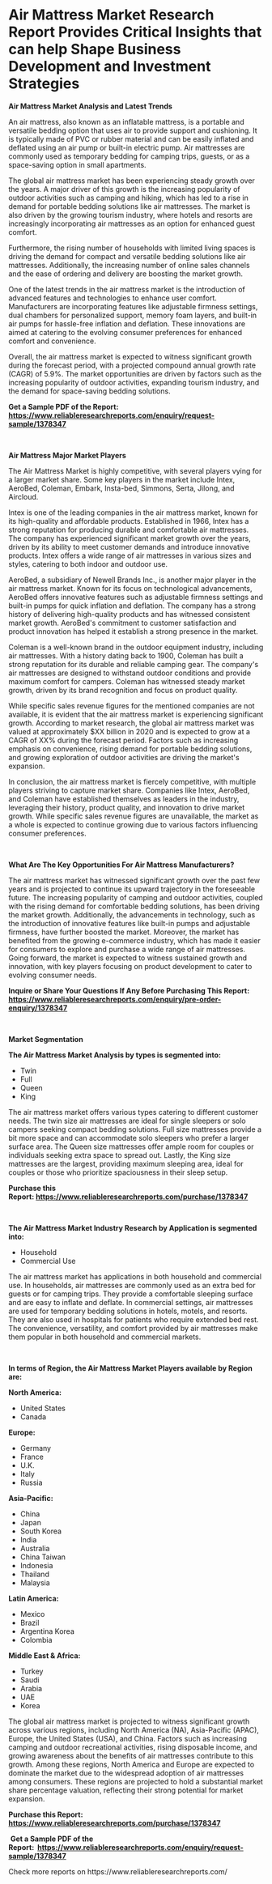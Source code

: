 <p><h1>Air Mattress Market Research Report Provides Critical Insights that can help Shape Business Development and Investment Strategies</h1></p><p><strong>Air Mattress Market Analysis and Latest Trends</strong></p>
<p><p>An air mattress, also known as an inflatable mattress, is a portable and versatile bedding option that uses air to provide support and cushioning. It is typically made of PVC or rubber material and can be easily inflated and deflated using an air pump or built-in electric pump. Air mattresses are commonly used as temporary bedding for camping trips, guests, or as a space-saving option in small apartments.</p><p>The global air mattress market has been experiencing steady growth over the years. A major driver of this growth is the increasing popularity of outdoor activities such as camping and hiking, which has led to a rise in demand for portable bedding solutions like air mattresses. The market is also driven by the growing tourism industry, where hotels and resorts are increasingly incorporating air mattresses as an option for enhanced guest comfort.</p><p>Furthermore, the rising number of households with limited living spaces is driving the demand for compact and versatile bedding solutions like air mattresses. Additionally, the increasing number of online sales channels and the ease of ordering and delivery are boosting the market growth.</p><p>One of the latest trends in the air mattress market is the introduction of advanced features and technologies to enhance user comfort. Manufacturers are incorporating features like adjustable firmness settings, dual chambers for personalized support, memory foam layers, and built-in air pumps for hassle-free inflation and deflation. These innovations are aimed at catering to the evolving consumer preferences for enhanced comfort and convenience.</p><p>Overall, the air mattress market is expected to witness significant growth during the forecast period, with a projected compound annual growth rate (CAGR) of 5.9%. The market opportunities are driven by factors such as the increasing popularity of outdoor activities, expanding tourism industry, and the demand for space-saving bedding solutions.</p></p>
<p><strong>Get a Sample PDF of the Report:&nbsp; <a href="https://www.reliableresearchreports.com/enquiry/request-sample/1378347">https://www.reliableresearchreports.com/enquiry/request-sample/1378347</a></strong></p>
<p>&nbsp;</p>
<p><strong>Air Mattress Major Market Players</strong></p>
<p><p>The Air Mattress Market is highly competitive, with several players vying for a larger market share. Some key players in the market include Intex, AeroBed, Coleman, Embark, Insta-bed, Simmons, Serta, Jilong, and Aircloud.</p><p>Intex is one of the leading companies in the air mattress market, known for its high-quality and affordable products. Established in 1966, Intex has a strong reputation for producing durable and comfortable air mattresses. The company has experienced significant market growth over the years, driven by its ability to meet customer demands and introduce innovative products. Intex offers a wide range of air mattresses in various sizes and styles, catering to both indoor and outdoor use.</p><p>AeroBed, a subsidiary of Newell Brands Inc., is another major player in the air mattress market. Known for its focus on technological advancements, AeroBed offers innovative features such as adjustable firmness settings and built-in pumps for quick inflation and deflation. The company has a strong history of delivering high-quality products and has witnessed consistent market growth. AeroBed's commitment to customer satisfaction and product innovation has helped it establish a strong presence in the market.</p><p>Coleman is a well-known brand in the outdoor equipment industry, including air mattresses. With a history dating back to 1900, Coleman has built a strong reputation for its durable and reliable camping gear. The company's air mattresses are designed to withstand outdoor conditions and provide maximum comfort for campers. Coleman has witnessed steady market growth, driven by its brand recognition and focus on product quality.</p><p>While specific sales revenue figures for the mentioned companies are not available, it is evident that the air mattress market is experiencing significant growth. According to market research, the global air mattress market was valued at approximately $XX billion in 2020 and is expected to grow at a CAGR of XX% during the forecast period. Factors such as increasing emphasis on convenience, rising demand for portable bedding solutions, and growing exploration of outdoor activities are driving the market's expansion.</p><p>In conclusion, the air mattress market is fiercely competitive, with multiple players striving to capture market share. Companies like Intex, AeroBed, and Coleman have established themselves as leaders in the industry, leveraging their history, product quality, and innovation to drive market growth. While specific sales revenue figures are unavailable, the market as a whole is expected to continue growing due to various factors influencing consumer preferences.</p></p>
<p>&nbsp;</p>
<p><strong>What Are The Key Opportunities For Air Mattress Manufacturers?</strong></p>
<p><p>The air mattress market has witnessed significant growth over the past few years and is projected to continue its upward trajectory in the foreseeable future. The increasing popularity of camping and outdoor activities, coupled with the rising demand for comfortable bedding solutions, has been driving the market growth. Additionally, the advancements in technology, such as the introduction of innovative features like built-in pumps and adjustable firmness, have further boosted the market. Moreover, the market has benefited from the growing e-commerce industry, which has made it easier for consumers to explore and purchase a wide range of air mattresses. Going forward, the market is expected to witness sustained growth and innovation, with key players focusing on product development to cater to evolving consumer needs.</p></p>
<p><strong>Inquire or Share Your Questions If Any Before Purchasing This Report: <a href="https://www.reliableresearchreports.com/enquiry/pre-order-enquiry/1378347">https://www.reliableresearchreports.com/enquiry/pre-order-enquiry/1378347</a></strong></p>
<p>&nbsp;</p>
<p><strong>Market Segmentation</strong></p>
<p><strong>The Air Mattress Market Analysis by types is segmented into:</strong></p>
<p><ul><li>Twin</li><li>Full</li><li>Queen</li><li>King</li></ul></p>
<p><p>The air mattress market offers various types catering to different customer needs. The twin size air mattresses are ideal for single sleepers or solo campers seeking compact bedding solutions. Full size mattresses provide a bit more space and can accommodate solo sleepers who prefer a larger surface area. The Queen size mattresses offer ample room for couples or individuals seeking extra space to spread out. Lastly, the King size mattresses are the largest, providing maximum sleeping area, ideal for couples or those who prioritize spaciousness in their sleep setup.</p></p>
<p><strong>Purchase this Report:&nbsp;<a href="https://www.reliableresearchreports.com/purchase/1378347">https://www.reliableresearchreports.com/purchase/1378347</a></strong></p>
<p>&nbsp;</p>
<p><strong>The Air Mattress Market Industry Research by Application is segmented into:</strong></p>
<p><ul><li>Household</li><li>Commercial Use</li></ul></p>
<p><p>The air mattress market has applications in both household and commercial use. In households, air mattresses are commonly used as an extra bed for guests or for camping trips. They provide a comfortable sleeping surface and are easy to inflate and deflate. In commercial settings, air mattresses are used for temporary bedding solutions in hotels, motels, and resorts. They are also used in hospitals for patients who require extended bed rest. The convenience, versatility, and comfort provided by air mattresses make them popular in both household and commercial markets.</p></p>
<p>&nbsp;</p>
<p><strong>In terms of Region, the Air Mattress Market Players available by Region are:</strong></p>
<p>
    <p> <strong> North America: </strong>
        <ul>
            <li>United States</li>
            <li>Canada</li>
        </ul>
        </p> 
    <p> <strong> Europe: </strong>
        <ul>
            <li>Germany</li>
            <li>France</li>
            <li>U.K.</li>
            <li>Italy</li>
            <li>Russia</li>
        </ul>
        </p> 
    <p> <strong> Asia-Pacific: </strong>
        <ul>
            <li>China</li>
            <li>Japan</li>
            <li>South Korea</li>
            <li>India</li>
            <li>Australia</li>
            <li>China Taiwan</li>
            <li>Indonesia</li>
            <li>Thailand</li>
            <li>Malaysia</li>
        </ul>
        </p> 
    <p> <strong> Latin America: </strong>
        <ul>
            <li>Mexico</li>
            <li>Brazil</li>
            <li>Argentina Korea</li>
            <li>Colombia</li>
        </ul>
        </p> 
    <p> <strong> Middle East & Africa: </strong>
        <ul>
            <li>Turkey</li>
            <li>Saudi</li>
            <li>Arabia</li>
            <li>UAE</li>
            <li>Korea</li>
        </ul>
    </p>
    </p>
<p><p>The global air mattress market is projected to witness significant growth across various regions, including North America (NA), Asia-Pacific (APAC), Europe, the United States (USA), and China. Factors such as increasing camping and outdoor recreational activities, rising disposable income, and growing awareness about the benefits of air mattresses contribute to this growth. Among these regions, North America and Europe are expected to dominate the market due to the widespread adoption of air mattresses among consumers. These regions are projected to hold a substantial market share percentage valuation, reflecting their strong potential for market expansion.</p></p>
<p><strong>Purchase this Report: <a href="https://www.reliableresearchreports.com/purchase/1378347">https://www.reliableresearchreports.com/purchase/1378347</a></strong></p>
<p>&nbsp;<strong>Get a Sample PDF of the Report:&nbsp;&nbsp;<a href="https://www.reliableresearchreports.com/enquiry/request-sample/1378347">https://www.reliableresearchreports.com/enquiry/request-sample/1378347</a></strong></p>
<p><strong></strong></p>
<p>Check more reports on https://www.reliableresearchreports.com/</p>
